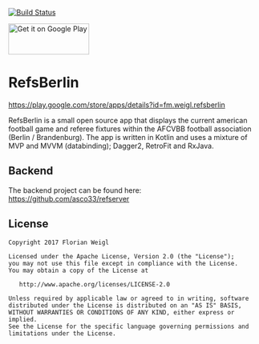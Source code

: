 [![Build Status](https://travis-ci.org/fmweigl/refsberlin.svg?branch=develop)](https://travis-ci.org/fmweigl/refsberlin)

<a href='https://play.google.com/store/apps/details?id=fm.weigl.refsberlin&pcampaignid=MKT-Other-global-all-co-prtnr-py-PartBadge-Mar2515-1'><img alt='Get it on Google Play' src='https://play.google.com/intl/en_us/badges/images/generic/en_badge_web_generic.png' height="62" width="161"/></a>

# RefsBerlin


https://play.google.com/store/apps/details?id=fm.weigl.refsberlin

RefsBerlin is a small open source app that displays the current american football game and referee fixtures within the AFCVBB football association (Berlin / Brandenburg). The app is written in Kotlin and uses a mixture of MVP and MVVM (databinding); Dagger2, RetroFit and RxJava.


## Backend
The backend project can be found here: https://github.com/asco33/refserver


## License

    Copyright 2017 Florian Weigl

    Licensed under the Apache License, Version 2.0 (the "License");
    you may not use this file except in compliance with the License.
    You may obtain a copy of the License at

       http://www.apache.org/licenses/LICENSE-2.0

    Unless required by applicable law or agreed to in writing, software
    distributed under the License is distributed on an "AS IS" BASIS,
    WITHOUT WARRANTIES OR CONDITIONS OF ANY KIND, either express or implied.
    See the License for the specific language governing permissions and
    limitations under the License.
